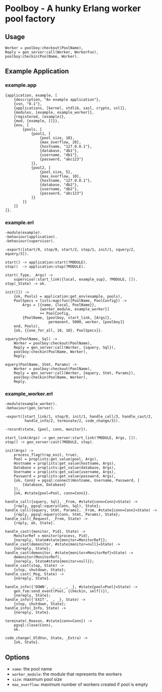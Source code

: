 Poolboy - A hunky Erlang worker pool factory
============================================

## Usage

    Worker = poolboy:checkout(PoolName),
    Reply = gen_server:call(Worker, WorkerFun),
    poolboy:checkin(PoolName, Worker).

## Example Application

### example.app

    {application, example, [
        {description, "An example application"},
        {vsn, "0.1"},
        {applications, [kernel, stdlib, sasl, crypto, ssl]},
        {modules, [example, example_worker]},
        {registered, [example]},
        {mod, {example, []}},
        {env, [
            {pools, [
                {pool1, [
                    {pool_size, 10},
                    {max_overflow, 20},
                    {hostname, "127.0.0.1"},
                    {database, "db1"},
                    {username, "db1"},
                    {password, "abc123"}
                ]},
                {pool2, [
                    {pool_size, 5},
                    {max_overflow, 10},
                    {hostname, "127.0.0.1"},
                    {database, "db2"},
                    {username, "db2"},
                    {password, "abc123"}
                ]}
            ]}
        ]}
    ]}.

### example.erl

    -module(example).
    -behaviour(application).
    -behaviour(supervisor).

    -export([start/0, stop/0, start/2, stop/1, init/1, squery/2, equery/3]).

    start() -> application:start(?MODULE).
    stop()  -> application:stop(?MODULE).

    start(_Type, _Args) ->
        supervisor:start_link({local, example_sup}, ?MODULE, []).
    stop(_State) -> ok.

    init([]) ->
        {ok, Pools} = application:get_env(example, pools),
        PoolSpecs = lists:map(fun({PoolName, PoolConfig}) ->
            Args = [{name, {local, PoolName}}, 
                    {worker_module, example_worker}]
                    ++ PoolConfig,
            {PoolName, {poolboy, start_link, [Args]},
                        permanent, 5000, worker, [poolboy]}
        end, Pools),
        {ok, {{one_for_all, 10, 10}, PoolSpecs}}.

    squery(PoolName, Sql) ->
        Worker = poolboy:checkout(PoolName),
        Reply = gen_server:call(Worker, {squery, Sql}),
        poolboy:checkin(PoolName, Worker),
        Reply.

    equery(PoolName, Stmt, Params) ->
        Worker = poolboy:checkout(PoolName),
        Reply = gen_server:call(Worker, {equery, Stmt, Params}),
        poolboy:checkin(PoolName, Worker),
        Reply.

### example_worker.erl

    -module(example_worker).
    -behaviour(gen_server).

    -export([start_link/1, stop/0, init/1, handle_call/3, handle_cast/2,
             handle_info/2, terminate/2, code_change/3]).

    -record(state, {pool, conn, monitor}).

    start_link(Args) -> gen_server:start_link(?MODULE, Args, []).
    stop() -> gen_server:cast(?MODULE, stop).

    init(Args) ->
        process_flag(trap_exit, true),
        Pool = proplists:get_value(pool, Args),
        Hostname = proplists:get_value(hostname, Args),
        Database = proplists:get_value(database, Args),
        Username = proplists:get_value(username, Args),
        Password = proplists:get_value(password, Args),
        {ok, Conn} = pgsql:connect(Hostname, Username, Password, [
            {database, Database}
        ]),
        {ok, #state{pool=Pool, conn=Conn}}.

    handle_call({squery, Sql}, _From, #state{conn=Conn}=State) ->
        {reply, pgsql:squery(Conn, Sql), State};
    handle_call({equery, Stmt, Params}, _From, #state{conn=Conn}=State) ->
        {reply, pgsql:equery(Conn, Stmt, Params), State};
    handle_call(_Request, _From, State) ->
        {reply, ok, State}.

    handle_cast({monitor, Pid}, State) ->
        MonitorRef = monitor(process, Pid),
        {noreply, State#state{monitor=MonitorRef}};
    handle_cast(demonitor, #state{monitor=null}=State) ->
        {noreply, State};
    handle_cast(demonitor, #state{monitor=MonitorRef}=State) ->
        demonitor(MonitorRef),
        {noreply, State#state{monitor=null}};
    handle_cast(stop, State) ->
        {stop, shutdown, State};
    handle_cast(_Msg, State) ->
        {noreply, State}.

    handle_info({'DOWN', _, _, _, _}, #state{pool=Pool}=State) ->
        gen_fsm:send_event(Pool, {checkin, self()}),
        {noreply, State};
    handle_info({'EXIT', _, _}, State) ->
        {stop, shutdown, State};
    handle_info(_Info, State) ->
        {noreply, State}.

    terminate(_Reason, #state{conn=Conn}) ->
        pgsql:close(Conn),
        ok.

    code_change(_OldVsn, State, _Extra) ->
        {ok, State}.

## Options

- `name`: the pool name
- `worker_module`: the module that represents the workers
- `size`: maximum pool size
- `max_overflow`: maximum number of workers created if pool is empty
